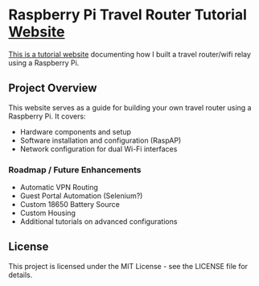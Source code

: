 # Raspberry Pi Travel Router Tutorial [Website](e-reese.github.io)

[This is a tutorial website](e-reese.github.io) documenting how I built a travel router/wifi relay using a Raspberry Pi. 

## Project Overview

This website serves as a guide for building your own travel router using a Raspberry Pi. It covers:

- Hardware components and setup
- Software installation and configuration (RaspAP)
- Network configuration for dual Wi-Fi interfaces

### Roadmap / Future Enhancements
- Automatic VPN Routing
- Guest Portal Automation (Selenium?)
- Custom 18650 Battery Source
- Custom Housing
- Additional tutorials on advanced configurations

## License

This project is licensed under the MIT License - see the LICENSE file for details.


